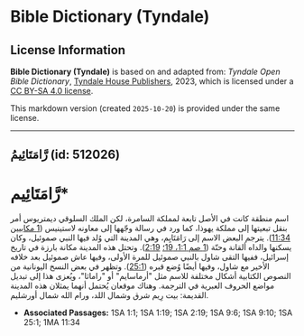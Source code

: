 # Bible Dictionary (Tyndale)

## License Information

**Bible Dictionary (Tyndale)** is based on and adapted from: _Tyndale Open Bible Dictionary_, [Tyndale House Publishers](https://tyndaleopenresources.com/), 2023, which is licensed under a [CC BY-SA 4.0 license](https://creativecommons.org/licenses/by-sa/4.0/legalcode.en).

This markdown version (created `2025-10-20`) is provided under the same license.



--------------------------------

## رَّامَتَائِيمُ (id: 512026)

**رَّامَتَائِيم**\*
===================

اسم منطقة كانت في الأصل تابعة لمملكة السامرة، لكن الملك السلوقي ديمتريوس أمر بنقل تبعيتها إلى مملكة يهوذا، كما ورد في رسالة وجّهها إلى معاونه لاستينيس ([1 مكابيين 11:34](https://ref.ly/1Macc11:34)). يترجم البعض الاسم إلى رَامَتَايِم، وهي المدينة التي وُلد فيها النبي صموئيل، وكان يسكنها والداه ألقانة وحنّة ([1 صم 1:1، 19؛](https://ref.ly/1Sam1:1,1Sam1:19) [2:19](https://ref.ly/1Sam2:19)). وتحتل هذه المدينة مكانة بارزة في تاريخ إسرائيل، ففيها التقى شاول بالنبي صموئيل للمرة الأولى، وفيها عاش صموئيل بعد خلافه الأخير مع شاول، وفيها أيضًا وُضع قبره ([25:1](https://ref.ly/1Sam25:1)). وتظهر في بعض النسخ اليونانية من النصوص الكتابية أشكال مختلفة للاسم مثل "أرماسايم" أو "راماثا"، ويُعزى هذا إلى تبديل مواضع الحروف العبرية في الترجمة. وهناك موقعان يُحتمل أنهما يمثلان هذه المدينة القديمة: بيت رِيم شرق وشمال اللد، ورام الله شمال أورشليم.

* **Associated Passages:** 1SA 1:1; 1SA 1:19; 1SA 2:19; 1SA 9:6; 1SA 9:10; 1SA 25:1; 1MA 11:34

